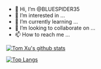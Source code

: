 - 👋 Hi, I’m @BLUESPIDER35
- 👀 I’m interested in ...
- 🌱 I’m currently learning ...
- 💞️ I’m looking to collaborate on ...
- 📫 How to reach me ...

[![Tom Xu's github stats](https://github-readme-stats.vercel.app/api?username=hengkx&count_private=true&show_icons=true&theme=dark)](https://github.com/BLUESPIDER35)

[![Top Langs](https://github-readme-stats.vercel.app/api/top-langs/?username=hengkx&theme=dark&layout=compact)](https://github.com/BLUESPIDER35)

